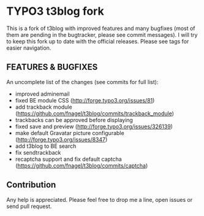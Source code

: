TYPO3 t3blog fork
=================

This is a fork of t3blog with improved features and many bugfixes (most of them are pending in the bugtracker, please see commit messages).
I will try to keep this fork up to date with the official releases. Please see tags for easier navigation.


FEATURES & BUGFIXES
------------

An uncomplete list of the changes (see commits for full list):

* improved adminemail
* fixed BE module CSS (http://forge.typo3.org/issues/81)
* add trackback module (https://github.com/fnagel/t3blog/commits/trackback_module)
* trackbacks can be approved before displaying
* fixed save and preview (http://forge.typo3.org/issues/326139)
* make default Gravatar picture configurable (http://forge.typo3.org/issues/8347)
* add t3blog to BE search
* fix sendtrackback
* recaptcha support and fix default captcha (https://github.com/fnagel/t3blog/commits/captcha)


Contribution
------------

Any help is appreciated. Please feel free to drop me a line, open issues or send pull request.